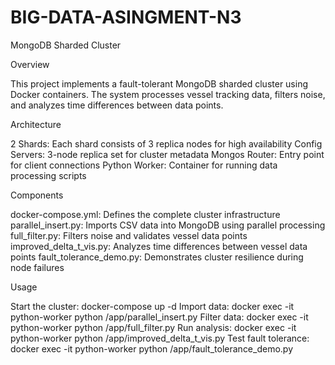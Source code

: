 # BIG-DATA-ASINGMENT-N3

MongoDB Sharded Cluster

Overview

This project implements a fault-tolerant MongoDB sharded cluster using Docker containers. The system processes vessel tracking data, filters noise, and analyzes time differences between data points.

Architecture

2 Shards: Each shard consists of 3 replica nodes for high availability
Config Servers: 3-node replica set for cluster metadata
Mongos Router: Entry point for client connections
Python Worker: Container for running data processing scripts

Components

docker-compose.yml: Defines the complete cluster infrastructure
parallel_insert.py: Imports CSV data into MongoDB using parallel processing
full_filter.py: Filters noise and validates vessel data points
improved_delta_t_vis.py: Analyzes time differences between vessel data points
fault_tolerance_demo.py: Demonstrates cluster resilience during node failures

Usage

Start the cluster: docker-compose up -d
Import data: docker exec -it python-worker python /app/parallel_insert.py
Filter data: docker exec -it python-worker python /app/full_filter.py
Run analysis: docker exec -it python-worker python /app/improved_delta_t_vis.py
Test fault tolerance: docker exec -it python-worker python /app/fault_tolerance_demo.py
